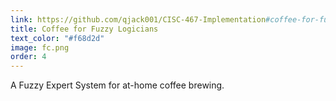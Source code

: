 ```yaml
---
link: https://github.com/qjack001/CISC-467-Implementation#coffee-for-fuzzy-logicians 
title: Coffee for Fuzzy Logicians
text_color: "#f68d2d"
image: fc.png
order: 4
---
```

A Fuzzy Expert System for at-home coffee brewing.
